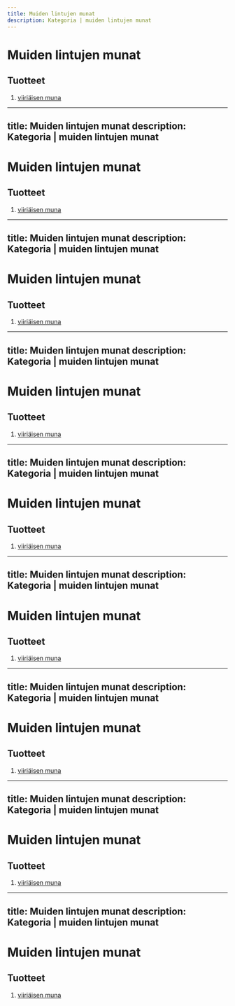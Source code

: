 ```yaml
---
title: Muiden lintujen munat
description: Kategoria | muiden lintujen munat
---
```


# Muiden lintujen munat

## Tuotteet

1. [viiriäisen muna](/viiriaisen-muna)
---
title: Muiden lintujen munat
description: Kategoria | muiden lintujen munat
---

# Muiden lintujen munat

## Tuotteet

1. [viiriäisen muna](/viiriaisen-muna)
---
title: Muiden lintujen munat
description: Kategoria | muiden lintujen munat
---

# Muiden lintujen munat

## Tuotteet

1. [viiriäisen muna](/viiriaisen-muna)
---
title: Muiden lintujen munat
description: Kategoria | muiden lintujen munat
---

# Muiden lintujen munat

## Tuotteet

1. [viiriäisen muna](/viiriaisen-muna)
---
title: Muiden lintujen munat
description: Kategoria | muiden lintujen munat
---

# Muiden lintujen munat

## Tuotteet

1. [viiriäisen muna](/viiriaisen-muna)
---
title: Muiden lintujen munat
description: Kategoria | muiden lintujen munat
---

# Muiden lintujen munat

## Tuotteet

1. [viiriäisen muna](/viiriaisen-muna)
---
title: Muiden lintujen munat
description: Kategoria | muiden lintujen munat
---

# Muiden lintujen munat

## Tuotteet

1. [viiriäisen muna](/viiriaisen-muna)
---
title: Muiden lintujen munat
description: Kategoria | muiden lintujen munat
---

# Muiden lintujen munat

## Tuotteet

1. [viiriäisen muna](/viiriaisen-muna)
---
title: Muiden lintujen munat
description: Kategoria | muiden lintujen munat
---

# Muiden lintujen munat

## Tuotteet

1. [viiriäisen muna](/viiriaisen-muna)
